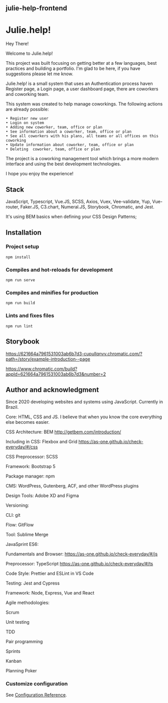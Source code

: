 ## julie-help-frontend

# Julie.help!


Hey There!

Welcome to Julie.help!

This project was built focusing on getting better at a few languages, best practices and building a portfolio.
I'm glad to be here, if you have suggestions please let me know.

Julie.help! is a small system that uses an Authentication process haven Register page, a Login page, a  user dashboard page, there are coworkers and coworking team.

This system was created to help manage coworkings. The following actions are already possible:

	• Register new user
	• Login on system
	• Adding new coworker, team, office or plan
	• See information about a coworker, team, office or plan
	• See all coworkers with his plans, all teams or all offices on this coworking
	• Update information about coworker, team, office or plan
	• Deleting  coworker, team, office or plan

The project is a coworking management tool which brings a more modern interface and using the best development technologies.

I hope you enjoy the experience!
<!-- ![image](https://user-images.githubusercontent.com/64810972/155802613-94cd3db4-b316-4b9c-a516-c66b29fa8fca.png) -->


## Stack

JavaScript, Typescript, Vue.JS, SCSS, Axios,  Vuex, Vee-validate, Yup, Vue-router,  Faker.JS, C3.chart, Numeral.JS, Storybook, Chromatic, and Jest.

It's using BEM basics when defining your CSS Design Patterns;

## Installation

### Project setup
```
npm install
```

### Compiles and hot-reloads for development
```
npm run serve
```

### Compiles and minifies for production
```
npm run build
```

### Lints and fixes files
```
npm run lint
```

## Storybook

https://621664a7961531003ab6b7d3-cupullqnvv.chromatic.com/?path=/story/example-introduction--page 

https://www.chromatic.com/build?appId=621664a7961531003ab6b7d3&number=2


## Author and acknowledgment

Since 2020 developing websites and systems using JavaScript. Currently in Brazil.

Core: HTML, CSS and JS. I believe that when you know the core everything else becomes easier.

CSS Architecture: BEM http://getbem.com/introduction/ 

Including in CSS: Flexbox and Grid https://as-one.github.io/check-everyday/#/css 

CSS Preprocessor: SCSS 

Framework: Bootstrap 5 

Package manager: npm 

CMS: WordPress, Gutenberg, ACF, and other WordPress plugins 

Design Tools: Adobe XD and Figma 


Versioning:

CLI: git

Flow: GitFlow

Tool: Sublime Merge 


JavaSprint ES6: 

Fundamentals and Browser: https://as-one.github.io/check-everyday/#/js 

Preprocessor: TypeScript https://as-one.github.io/check-everyday/#/ts 

Code Style: Prettier and ESLint in VS Code 

Testing: Jest and Cypress

Framework: Node, Express, Vue and React 


Agile methodologies:

Scrum

Unit testing

TDD

Pair programming

Sprints 

Kanban 

Planning Poker 

### Customize configuration
See [Configuration Reference](https://cli.vuejs.org/config/).
